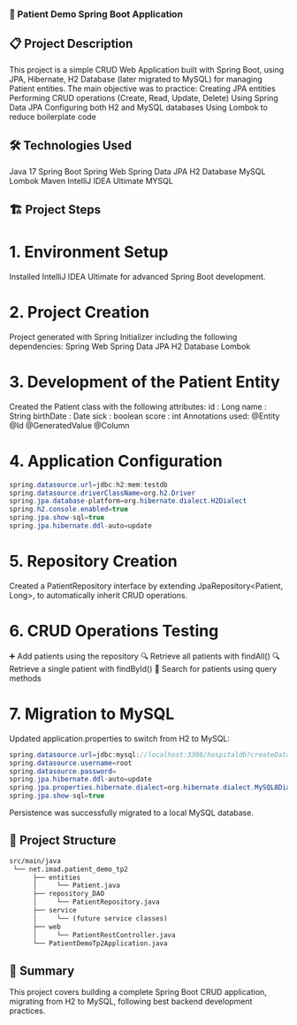 ### 🏥 Patient Demo Spring Boot Application

## 📋 Project Description
This project is a simple CRUD Web Application built with Spring Boot, using JPA, Hibernate, H2 Database (later migrated to MySQL) for managing Patient entities.
The main objective was to practice:
Creating JPA entities
Performing CRUD operations (Create, Read, Update, Delete)
Using Spring Data JPA
Configuring both H2 and MySQL databases
Using Lombok to reduce boilerplate code
## 🛠️ Technologies Used
Java 17
Spring Boot
Spring Web
Spring Data JPA
H2 Database
MySQL
Lombok
Maven
IntelliJ IDEA Ultimate
MYSQL

## 🏗️ Project Steps

# 1. Environment Setup
Installed IntelliJ IDEA Ultimate for advanced Spring Boot development.
# 2. Project Creation
Project generated with Spring Initializer including the following dependencies:
Spring Web
Spring Data JPA
H2 Database
Lombok
# 3. Development of the Patient Entity
Created the Patient class with the following attributes:
id : Long
name : String
birthDate : Date
sick : boolean
score : int
Annotations used:
@Entity
@Id
@GeneratedValue
@Column
# 4. Application Configuration
```java
spring.datasource.url=jdbc:h2:mem:testdb
spring.datasource.driverClassName=org.h2.Driver
spring.jpa.database-platform=org.hibernate.dialect.H2Dialect
spring.h2.console.enabled=true
spring.jpa.show-sql=true
spring.jpa.hibernate.ddl-auto=update
```
# 5. Repository Creation
Created a PatientRepository interface by extending JpaRepository<Patient, Long>, to automatically inherit CRUD operations.
# 6. CRUD Operations Testing
➕ Add patients using the repository
🔍 Retrieve all patients with findAll()
🔍 Retrieve a single patient with findById()
🔎 Search for patients using query methods
# 7. Migration to MySQL
Updated application.properties to switch from H2 to MySQL:
```java
spring.datasource.url=jdbc:mysql://localhost:3306/hospitaldb?createDatabaseIfNotExist=true
spring.datasource.username=root
spring.datasource.password=
spring.jpa.hibernate.ddl-auto=update
spring.jpa.properties.hibernate.dialect=org.hibernate.dialect.MySQL8Dialect
spring.jpa.show-sql=true
```
Persistence was successfully migrated to a local MySQL database.

## 📂 Project Structure
```markdown
src/main/java
 └── net.imad.patient_demo_tp2
      ├── entities
      │     └── Patient.java
      ├── repository_DAO
      │     └── PatientRepository.java
      ├── service
      │     └── (future service classes)
      ├── web
      │     └── PatientRestController.java
      └── PatientDemoTp2Application.java

```
## 🎯 Summary
This project covers building a complete Spring Boot CRUD application, migrating from H2 to MySQL, following best backend development practices.

